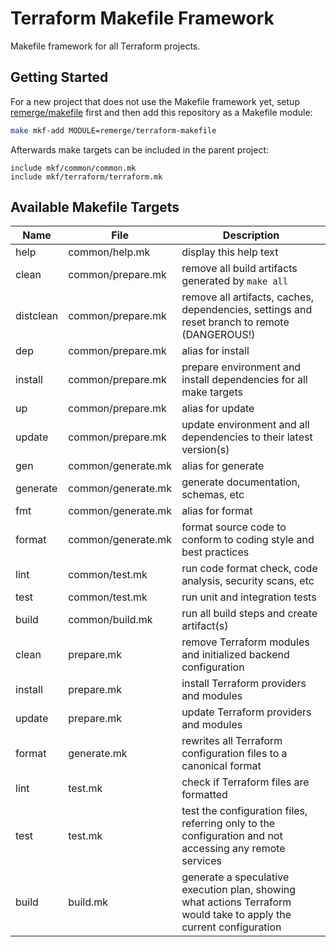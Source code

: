 # Terraform Makefile Framework

Makefile framework for all Terraform projects.

## Getting Started

For a new project that does not use the Makefile framework yet, setup
[remerge/makefile](https://github.com/remerge/makefile) first and then add this
repository as a Makefile module:

```bash
make mkf-add MODULE=remerge/terraform-makefile
```

Afterwards make targets can be included in the parent project:

```plain
include mkf/common/common.mk
include mkf/terraform/terraform.mk
```

## Available Makefile Targets

| Name      | File               | Description                                                                                                         |
| --------- | ------------------ | ------------------------------------------------------------------------------------------------------------------- |
| help      | common/help.mk     | display this help text                                                                                              |
| clean     | common/prepare.mk  | remove all build artifacts generated by `make all`                                                                  |
| distclean | common/prepare.mk  | remove all artifacts, caches, dependencies, settings and reset branch to remote (DANGEROUS!)                        |
| dep       | common/prepare.mk  | alias for install                                                                                                   |
| install   | common/prepare.mk  | prepare environment and install dependencies for all make targets                                                   |
| up        | common/prepare.mk  | alias for update                                                                                                    |
| update    | common/prepare.mk  | update environment and all dependencies to their latest version(s)                                                  |
| gen       | common/generate.mk | alias for generate                                                                                                  |
| generate  | common/generate.mk | generate documentation, schemas, etc                                                                                |
| fmt       | common/generate.mk | alias for format                                                                                                    |
| format    | common/generate.mk | format source code to conform to coding style and best practices                                                    |
| lint      | common/test.mk     | run code format check, code analysis, security scans, etc                                                           |
| test      | common/test.mk     | run unit and integration tests                                                                                      |
| build     | common/build.mk    | run all build steps and create artifact(s)                                                                          |
| clean     | prepare.mk         | remove Terraform modules and initialized backend configuration                                                      |
| install   | prepare.mk         | install Terraform providers and modules                                                                             |
| update    | prepare.mk         | update Terraform providers and modules                                                                              |
| format    | generate.mk        | rewrites all Terraform configuration files to a canonical format                                                    |
| lint      | test.mk            | check if Terraform files are formatted                                                                              |
| test      | test.mk            | test the configuration files, referring only to the configuration and not accessing any remote services             |
| build     | build.mk           | generate a speculative execution plan, showing what actions Terraform would take to apply the current configuration |
